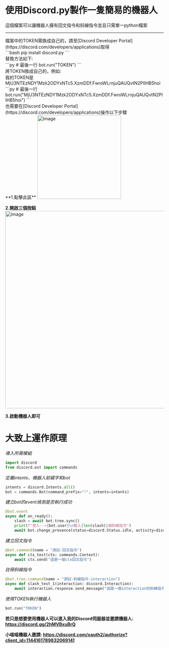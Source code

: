 # 使用Discord.py製作一隻簡易的機器人

這個檔案可以讓機器人擁有回文指令和斜線指令並且只需單一python檔案<br>
<hr>
檔案中的TOKEN需換成自己的，請至[Discord Developer Portal](https://discord.com/developers/applications)取得<br>
```bash
pip install discord.py
```<br>
替換方法如下:<br>
```py
# 最後一行
bot.run("TOKEN")
```<br>
將TOKEN換成自己的，例如:<br>
我的TOKEN是 MjU3NTEzNDY1Mzk2ODYxNTc5.XzmDDf.FwroWLrnjuQAUQvtN2PIIHB5hoi
```py
# 最後一行
bot.run("MjU3NTEzNDY1Mzk2ODYxNTc5.XzmDDf.FwroWLrnjuQAUQvtN2PIIHB5hoi")
```<br>
也需要在[Discord Developer Portal](https://discord.com/developers/applications)操作以下步驟<br>
**1.點擊此區**

<img width="266" alt="image" src="https://github.com/catchen541/discordpy-simple-bot/assets/131455122/fb674939-90da-4b4c-a1a2-2fdab874c969">


**2.開啟三個按鈕**
<img width="628" alt="image" src="https://github.com/catchen541/discordpy-simple-bot/assets/131455122/a2ead4bb-d023-4870-9e2a-7142c4b1d01d">

**3.啟動機器人即可**

# 大致上運作原理

*導入所需模組*
```py
import discord
from discord.ext import commands
```

*定義intents、機器人前綴字和bot*
```py
intents = discord.Intents.all()
bot = commands.Bot(command_prefix="!", intents=intents)
```

*建立bot的event偵測是否執行成功*
```py
@bot.event
async def on_ready():
    slash = await bot.tree.sync()
    print(f"登入-->{bot.user}\n載入{len(slash)}個斜線指令")
    await bot.change_presence(status=discord.Status.idle, activity=discord.Game(name = "上線囉!"))
```

*建立回文指令*
```py
@bot.command(name = "測試-回文指令")
async def ctx_test(ctx: commands.Context):
    await ctx.send("這是一個ctx回文指令")
```

*註冊斜線指令*
```py
@bot.tree.command(name = "測試-斜線指令-interaction")
async def slash_test_1(interaction: discord.Interaction):
    await interaction.response.send_message("這是一個interaction的斜線指令")
```

*使用TOKEN執行機器人*
```py
bot.run("TOKEN")
```


**若只是想要使用機器人可以進入我的Discord伺服器並邀請機器人:
https://discord.gg/2hMVBxuBrQ**

**小喵喵機器人邀請:
https://discord.com/oauth2/authorize?client_id=1144161789832069141**
